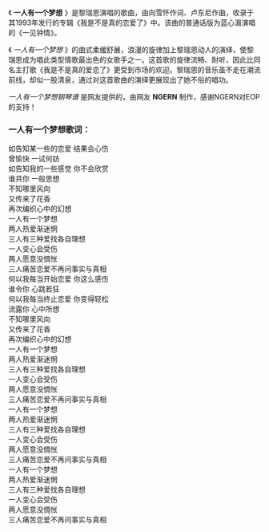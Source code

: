 

《 **一人有一个梦想**
》是黎瑞恩演唱的歌曲，由向雪怀作词、卢东尼作曲，收录于其1993年发行的专辑《我是不是真的恋爱了》中。该曲的普通话版为蓝心湄演唱的《一见钟情》。

《 _一人有一个梦想_
》的曲式柔缓舒展，浪漫的旋律加上黎瑞恩动人的演绎，使黎瑞恩成为唱此类型情歌最出色的女歌手之一。这首歌的旋律流畅、耐听，因此比同名主打歌《我是不是真的爱恋了》更受到市场的欢迎。黎瑞恩的音乐虽不走在潮流前线，却似一股清泉，通过对这首歌曲的演绎更展现出了她不俗的唱功。

_一人有一个梦想钢琴谱_ 是网友提供的，由网友 **NGERN** 制作，感谢NGERN对EOP的支持！

### 一人有一个梦想歌词：

如告知某一些的恋爱 结果会心伤  
曾愉快 一试何妨  
如告知我的一些感觉 你不会欣赏  
谁共你 一般思想  
不知哪里风向  
又传来了花香  
再次编织心中的幻想  
一人有一个梦想  
两人热爱渐迷惘  
三人有三种爱找各自理想  
一人变心会受伤  
两人愿意没惆怅  
三人痛苦恋爱不再问事实与真相  
何以我每当开始恋爱 你这么感伤  
谁令你 心跳若狂  
何以我每当终止恋爱 你变得轻松  
流露你 心中所想  
不知哪里风向  
又传来了花香  
再次编织心中的幻想  
一人有一个梦想  
两人热爱渐迷惘  
三人有三种爱找各自理想  
一人变心会受伤  
两人愿意没惆怅  
三人痛苦恋爱不再问事实与真相  
一人有一个梦想  
两人热爱渐迷惘  
三人有三种爱找各自理想  
一人变心会受伤  
两人愿意没惆怅  
三人痛苦恋爱不再问事实与真相  
一人有一个梦想  
两人热爱渐迷惘  
三人有三种爱找各自理想  
一人变心会受伤  
两人愿意没惆怅  
三人痛苦恋爱不再问事实与真相

